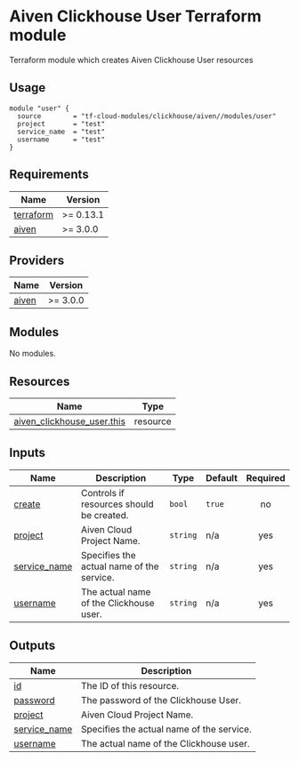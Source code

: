 # Aiven Сlickhouse User Terraform module

Terraform module which creates Aiven Сlickhouse User resources

## Usage

```hcl
module "user" {
  source        = "tf-cloud-modules/clickhouse/aiven//modules/user"
  project       = "test"
  service_name  = "test"
  username      = "test"
}
```

<!-- BEGIN_TF_DOCS -->
## Requirements

| Name | Version |
|------|---------|
| <a name="requirement_terraform"></a> [terraform](#requirement\_terraform) | >= 0.13.1 |
| <a name="requirement_aiven"></a> [aiven](#requirement\_aiven) | >= 3.0.0 |

## Providers

| Name | Version |
|------|---------|
| <a name="provider_aiven"></a> [aiven](#provider\_aiven) | >= 3.0.0 |

## Modules

No modules.

## Resources

| Name | Type |
|------|------|
| [aiven_clickhouse_user.this](https://registry.terraform.io/providers/aiven/aiven/latest/docs/resources/clickhouse_user) | resource |

## Inputs

| Name | Description | Type | Default | Required |
|------|-------------|------|---------|:--------:|
| <a name="input_create"></a> [create](#input\_create) | Controls if resources should be created. | `bool` | `true` | no |
| <a name="input_project"></a> [project](#input\_project) | Aiven Cloud Project Name. | `string` | n/a | yes |
| <a name="input_service_name"></a> [service\_name](#input\_service\_name) | Specifies the actual name of the service. | `string` | n/a | yes |
| <a name="input_username"></a> [username](#input\_username) | The actual name of the Clickhouse user. | `string` | n/a | yes |

## Outputs

| Name | Description |
|------|-------------|
| <a name="output_id"></a> [id](#output\_id) | The ID of this resource. |
| <a name="output_password"></a> [password](#output\_password) | The password of the Clickhouse User. |
| <a name="output_project"></a> [project](#output\_project) | Aiven Cloud Project Name. |
| <a name="output_service_name"></a> [service\_name](#output\_service\_name) | Specifies the actual name of the service. |
| <a name="output_username"></a> [username](#output\_username) | The actual name of the Clickhouse user. |
<!-- END_TF_DOCS -->